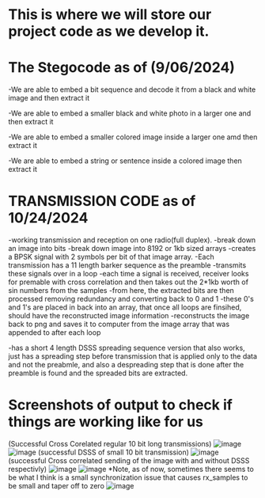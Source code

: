 # This is where we will store our project code as we develop it.
# The Stegocode as of (9/06/2024)

-We are able to embed a bit sequence and decode it from a black and white image and then extract it

-We are able to embed a smaller black and white photo in a larger one and then extract it

-We are able to embed a smaller colored image inside a larger one amd then extract it

-We are able to embed a string or sentence inside a colored image then extract it

# TRANSMISSION CODE as of 10/24/2024

-working transmission and reception on one radio(full duplex).
  -break down an image into bits
  -break down image into 8192 or 1kb sized arrays
  -creates a BPSK signal with 2 symbols per bit of that image array.
  -Each transmission has a 11 length barker sequence as the preamble
  -transmits these signals over in a loop
    -each time a signal is received, receiver looks for premable with cross correlation and then takes out the 2*1kb worth of sin numbers from the samples
    -from here, the extracted bits are then processed removing redundancy and converting back to 0 and 1
    -these 0's and 1's are placed in back into an array, that once all loops are finsihed, should have the reconstructed image information
  -reconstructs the image back to png and saves it to computer from the image array that was appended to after each loop
  
-has a short 4 length DSSS spreading sequence version that also works, just has a spreading step before transmission that is applied only to the data and not the preabmle, and also a despreading step that is done after the preamble is found and the spreaded bits are extracted.

# Screenshots of output to check if things are working like for us
(Successful Cross Corelated regular 10 bit long transmissions)
![image](https://github.com/user-attachments/assets/37b4e735-849c-419b-af27-73e36830c64b)
![image](https://github.com/user-attachments/assets/0dcb997e-834f-4fea-809b-228ba96759f7)
(successful DSSS of small 10 bit transmission)
![image](https://github.com/user-attachments/assets/cf95e2e9-c352-4a33-9150-5cab7b476b7d)
(successful Cross correlated sending of the image with and without DSSS respectivly)
![image](https://github.com/user-attachments/assets/5709265d-7e74-45d1-8426-5678292c5842)
![image](https://github.com/user-attachments/assets/02d2ced5-9375-4944-a292-4e0933430143)
*Note, as of now, sometimes there seems to be what I think is a small synchronization issue that causes rx_samples to be small and taper off to zero
![image](https://github.com/user-attachments/assets/88bc8243-e674-418e-8085-29e88cf49e37)




